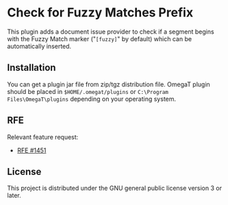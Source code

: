 # Check for Fuzzy Matches Prefix

This plugin adds a document issue provider to check if a segment begins with the Fuzzy Match marker 
("`[fuzzy]`" by default) which can be automatically inserted.

## Installation

You can get a plugin jar file from zip/tgz distribution file.
OmegaT plugin should be placed in `$HOME/.omegat/plugins` or `C:\Program Files\OmegaT\plugins`
depending on your operating system.

## RFE

Relevant feature request:

* [RFE #1451](https://sourceforge.net/p/omegat/feature-requests/1451/)

## License

This project is distributed under the GNU general public license version 3 or later.
